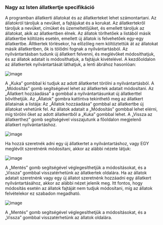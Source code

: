 ### Nagy az Isten állatkertje specifikáció

A programban állatkerti állatokat és az állatkerteket lehet számontartani. Az állatokról tároljuk a nevüket, a fajtájukat és a korukat. Az állatkertekről tároljuk a nevüket, címüket és üzemeltetőjüket, és emellett tároljuk az állatokat, akik az állatkertben élnek. Az állatok törlhetőek a listából másik állatkertbe költözés esetén, emellett új állatok is felvehetőek egy-egy állatkertbe. Álltkertek törlésekor, ha előzőleg nem költöztettük át az állatokat másik állatkertben, ők is tölődni fognak a nyilvántartásból. Az nyilvántartásban tudunk új állatkert felvenni, és meglévőket módosíthatjuk, és az állatok adatait is módosíthatjuk, a fajtájuk kivételével.
A kezdőoldalon az állatkertek nyilvántartását láthatjuk, a lenti ábrához hasonlóan:

![image](https://github.com/user-attachments/assets/a3e4b11f-d032-42c1-9724-7a87a262371b)

A „Kuka” gombbal ki tudjuk az adott állatkertet törölni a nyilvántartásból. A „Módosítás” gomb segítségével lehet az állatkertek adatait módosítani. Az „Állatkert hozzáadása” a gombbal a nyilvántartásunkat új állatkerttel bővíthetjük. Az „Állatok” gombra kattintva tekinthető meg az állatkert állatainak a listája:
Az „Állatok hozzáadása” gombbal az állatkertbe új állatokat vehetünk fel. Az állatok adatait a „Módosítás” gombbal lehet elérni, míg törölni őket az adott állatkertből a „Kuka” gombbal lehet. A „Vissza az állatkerthez” gomb segítségével visszajutunk a főoldalon megjelenő állatkert nyilvántartáshoz. 

![image](https://github.com/user-attachments/assets/49dd3000-3319-4f87-b6d0-00c3e3a03c10)

Ha hozzá szeretnék adni egy új állatkertet a nyilvántartáshoz, vagy EGY meglévőt szeretnénk módosítani, akkor az alábbi nézete látjuk:

![image](https://github.com/user-attachments/assets/dd5f47ae-0ae1-442b-9e99-890120982ab9)

A  „Mentés” gomb segítségével véglegesíthetjük a módosításokat, és a „Vissza” gombbal visszatérhetünk az állatkertek oldalára.
Ha az állatok adatait szeretnénk vagy egy új állatot szeretnénk hozzáadni egy állatkert nyilvántartásához, akkor az alábbi nézet jelenik meg. Itt fontos, hogy módosítás esetén az állatok fajtáját nem tudjuk módosítani, míg az állatok felvételekor ez szabadon megadható.

![image](https://github.com/user-attachments/assets/f7dd5120-3f4e-42da-8212-9135e681cee5)

A  „Mentés” gomb segítségével véglegesíthetjük a módosításokat, és a „Vissza” gombbal visszatérhetünk az állatok oldalára.

